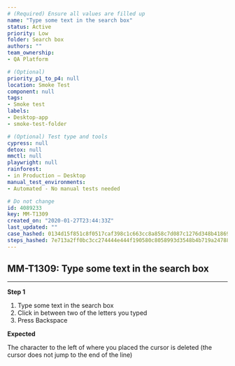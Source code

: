 ```yaml
---
# (Required) Ensure all values are filled up
name: "Type some text in the search box"
status: Active
priority: Low
folder: Search box
authors: ""
team_ownership: 
- QA Platform

# (Optional)
priority_p1_to_p4: null
location: Smoke Test
component: null
tags: 
- Smoke test
labels: 
- Desktop-app
- smoke-test-folder

# (Optional) Test type and tools
cypress: null
detox: null
mmctl: null
playwright: null
rainforest: 
- in Production — Desktop
manual_test_environments: 
- Automated - No manual tests needed

# Do not change
id: 4089233
key: MM-T1309
created_on: "2020-01-27T23:44:33Z"
last_updated: ""
case_hashed: 0134d15f851c8f0517caf398c1c663cc8a858c7d087c1276d348b41869ed140cabcee78186f641607e2e20915dc927be
steps_hashed: 7e713a2ff0bc3cc274444e444f190580c8058993d3548b4b719a24788db8119f27f503bb50c2a595fffaf04c78a385d6
---
```


<!-- (Auto-generated) Based on frontmatter's "key" and "name" -->

## MM-T1309: Type some text in the search box

---

**Step 1**

1. Type some text in the search box
2. Click in between two of the letters you typed
3. Press Backspace

**Expected**

The character to the left of where you placed the cursor is deleted (the cursor does not jump to the end of the line)
